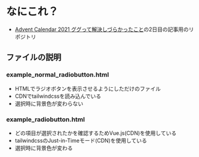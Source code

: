 # なにこれ？
- [Advent Calendar 2021 ググって解決しづらかったこと](https://qiita.com/advent-calendar/2021/gseach)の2日目の記事用のリポジトリ

## ファイルの説明
### example_normal_radiobutton.html
- HTMLでラジオボタンを表示させるようにしただけのファイル
- CDNでtailwindcssを読み込んでいる
- 選択時に背景色が変わらない

### example_radiobutton.html
- どの項目が選択されたかを確認するためVue.js(CDN)を使用している
- tailwindcssのJust-in-Timeモード(CDN)を使用している
- 選択時に背景色が変わる
